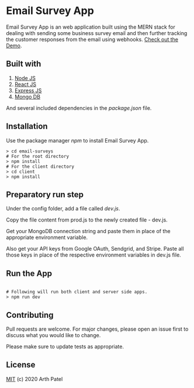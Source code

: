 # Email Survey App

Email Survey App is an web application built using the MERN stack for dealing with sending some business survey email and then further tracking the customer responses from the email using webhooks. [Check out the Demo](https://sheltered-oasis-38500.herokuapp.com/).

## Built with

1. [Node JS](https://nodejs.org/en/)
2. [React JS](https://reactjs.org/)
3. [Express JS](https://expressjs.com/)
4. [Mongo DB](https://www.mongodb.com/)

And several included dependencies in the _package.json_ file.

## Installation

Use the package manager _npm_ to install Email Survey App.

```npm
> cd email-surveys
# For the root directory
> npm install 
# For the client directory
> cd client 
> npm install 
```

## Preparatory run step

Under the config folder, add a file called _dev.js_.

Copy the file content from prod.js to the newly created file - dev.js.

Get your MongoDB connection string and paste them in place of the appropriate environment variable.

Also get your API keys from Google OAuth, Sendgrid, and Stripe. Paste all those keys in place of the respective environment variables in dev.js file.

## Run the App

```npm

# Following will run both client and server side apps.
> npm run dev 

```

## Contributing
Pull requests are welcome. For major changes, please open an issue first to discuss what you would like to change.

Please make sure to update tests as appropriate.

## License
[MIT](https://en.wikipedia.org/wiki/MIT_License) (c) 2020 Arth Patel
